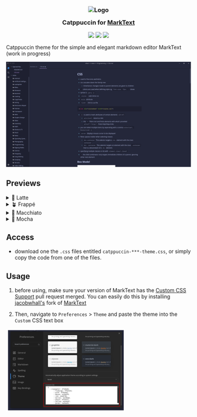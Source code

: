 <h3 align="center">
    <img src="https://raw.githubusercontent.com/catppuccin/catppuccin/main/assets/logos/exports/1544x1544_circle.png" width="100" alt="Logo"/>
  <br>
    <img src="https://raw.githubusercontent.com/catppuccin/catppuccin/main/assets/misc/transparent.png" height="30" width="0px"/>
    Catppuccin for <a href="https://github.com/marktext/marktext">MarkText</a>
    <img src="https://raw.githubusercontent.com/catppuccin/catppuccin/main/assets/misc/transparent.png" height="30" width="0px"/>

</h3>

<p align="center">
    <a href="https://github.com/puffinjr/marktext-theme-catppuccin/stargazers"><img src="https://img.shields.io/github/stars/puffinjr/marktext-theme-catppuccin?colorA=363a4f&colorB=b7bdf8&style=for-the-badge"></a>
    <a href="hhttps://github.com/puffinjr/marktext-theme-catppuccin/issues"><img src="https://img.shields.io/github/issues/puffinjr/marktext-theme-catppuccin?colorA=363a4f&colorB=f5a97f&style=for-the-badge"></a>
    <a href="https://github.com/SadAlexa/trilium-theme-catppuccin/contributors"><img src="https://img.shields.io/github/contributors/puffinjr/marktext-theme-catppuccin?colorA=363a4f&colorB=a6da95&style=for-the-badge"></a>
</p>
<p align="center">

Catppuccin theme for the simple and elegant markdown editor MarkText (work in progress)

![](assets/preview.png)

## Previews

<details>
<summary>🌻 Latte</summary>
</details>
<details>
<summary>🪴 Frappé</summary>
</details>
<details>
<summary>🌺 Macchiato</summary>
</details>
<details>
<summary>🌿 Mocha</summary>
</details>

## Access

- download one the `.css` files entitled `catppuccin-***-theme.css`, or simply copy the code from one of the files.

## Usage

1. before using, make sure your version  of MarkText has the [Custom CSS Support](https://github.com/marktext/marktext/pull/3279) pull request merged. You can easily do this by installing [jacobwhall's](https://github.com/jacobwhall) fork of [MarkText](https://github.com/jacobwhall/marktext)

2. Then, navigate to `Preferences` > `Theme` and paste the theme into the `Custom` CSS text box

![](assets/settings.png)
